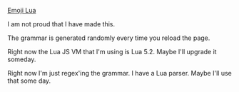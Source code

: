<a href='http://thenumbernine.github.io/emoji-lua'>Emoji Lua</a>

I am not proud that I have made this.

The grammar is generated randomly every time you reload the page.

Right now the Lua JS VM that I'm using is Lua 5.2.  Maybe I'll upgrade it someday.

Right now I'm just regex'ing the grammar.  I have a Lua parser.  Maybe I'll use that some day.
